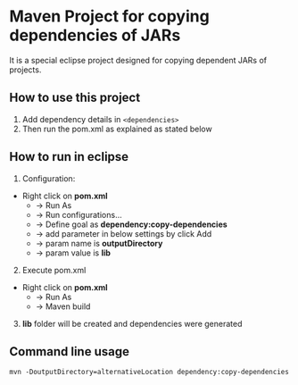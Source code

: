 # Maven Project for copying dependencies of JARs

It is a special eclipse project designed for copying dependent
JARs of projects. 


## How to use this project
1. Add dependency details in `<dependencies>`
2. Then run the pom.xml as explained as stated below


## How to run in eclipse

1. Configuration:
  * Right click on __pom.xml__ 
    * -> Run As 
    * -> Run configurations... 
    * -> Define goal as __dependency:copy-dependencies__
    * -> add parameter in below settings by click Add
    * -> param name is __outputDirectory__
    * -> param value is __lib__    
2. Execute pom.xml
  * Right click on __pom.xml__
    * -> Run As
    * -> Maven build    
3. __lib__ folder will be created and dependencies were generated


## Command line usage
`mvn -DoutputDirectory=alternativeLocation dependency:copy-dependencies` 